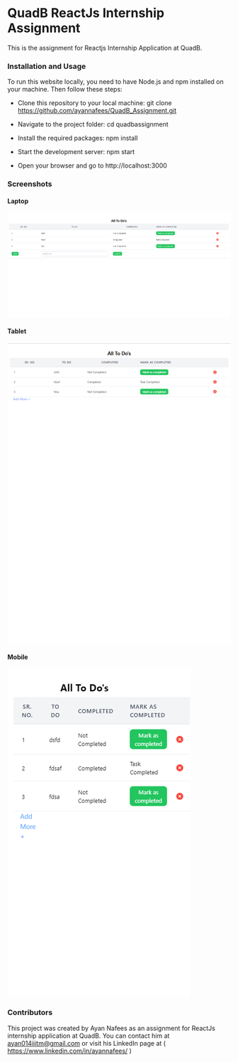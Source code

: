 # QuadB ReactJs Internship Assignment

This is the assignment for Reactjs Internship Application at QuadB.

### Installation and Usage

To run this website locally, you need to have Node.js and npm installed on your machine. Then follow these steps:

- Clone this repository to your local machine: git clone https://github.com/ayannafees/QuadB_Assignment.git

- Navigate to the project folder: cd quadbassignment

- Install the required packages: npm install

- Start the development server: npm start

- Open your browser and go to http://localhost:3000

### Screenshots
#### Laptop
![Laptop](screenshots/Laptop.png)

#### Tablet
![Tablet](screenshots/Tablet.png)

#### Mobile
![Mobile](screenshots/Mobile.png)

### Contributors

This project was created by Ayan Nafees as an assignment for ReactJs internship application at QuadB. You can contact him at ayan014iiitm@gmail.com or visit his LinkedIn page at ( https://www.linkedin.com/in/ayannafees/ )


